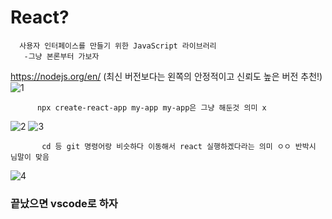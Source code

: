 # React? 

      사용자 인터페이스를 만들기 위한 JavaScript 라이브러리
       -그냥 본론부터 가보자
      
https://nodejs.org/en/ (최신 버전보다는 왼쪽의 안정적이고 신뢰도 높은 버전 추천!)
![1](https://user-images.githubusercontent.com/110442250/193964372-3547fe29-593a-47be-bf0c-29a3d45ca699.jpg)

          npx create-react-app my-app my-app은 그냥 해둔것 의미 x 

![2](https://user-images.githubusercontent.com/110442250/193964699-6349fafa-5a0c-46a2-b4b9-9f55a09f62fd.jpg)
![3](https://user-images.githubusercontent.com/110442250/193964706-eff58ffb-9d19-4f12-8d52-0bf0bc2c40bc.jpg)

           cd 등 git 명령어랑 비슷하다 이동해서 react 실행하겠다라는 의미 ㅇㅇ 반박시 님말이 맞음

![4](https://user-images.githubusercontent.com/110442250/193964717-d57109bc-8a3c-4e5c-bae2-25031ad706cb.jpg)

### 끝났으면 vscode로 하자
